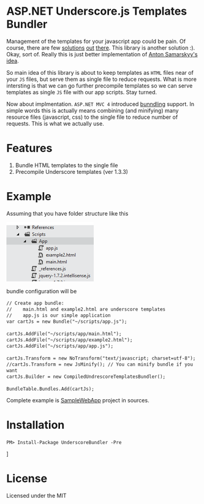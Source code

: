 ASP.NET Underscore.js Templates Bundler
======================================

Management of the templates for your javascript app could be pain. Of course, there are few [solutions](http://samarskyy.blogspot.com/2012/03/loading-external-jquery-template-files.html) [out](http://encosia.com/jquery-templates-composite-rendering-and-remote-loading/) [there](http://www.knockmeout.net/2011/03/using-external-jquery-template-files.html). This library is another solution :). Okay, sort of. Really this is just better implementation of [Anton Samarskyy's idea](http://samarskyy.blogspot.com/2012/03/loading-external-jquery-template-files.html).

So main idea of this library is about to keep templates as `HTML` files near of your `JS` files, but serve them as single file to reduce requests. What is more intersting is that we can go further precompile templates so we can serve templates as single `JS` file with our app scripts. Stay turned.

Now about implmentation. `ASP.NET MVC 4` introduced [bunndling](http://msdn.microsoft.com/en-us/library/system.web.optimization.bundle.aspx) support. In simple words this is actually means combining (and minifying) many resource files (javascript, css) to the single file to reduce number of requests. This is what we actually use.

Features
========

1. Bundle HTML templates to the single file
2. Precompile Underscore templates (ver 1.3.3)

Example
=======

Assuming that you have folder structure like this 

![Folder structure](https://github.com/chaliy/aspnet-underscore-bundler/raw/master/docs/bundlefoldertructure.png)

bundle configuration will be

    // Create app bundle: 
    //    main.html and example2.html are underscore templates
    //    app.js is our simple application
    var cartJs = new Bundle("~/scripts/app.js");
    
    cartJs.AddFile("~/scripts/app/main.html");
    cartJs.AddFile("~/scripts/app/example2.html");      
    cartJs.AddFile("~/scripts/app/app.js");
    
    cartJs.Transform = new NoTransform("text/javascript; charset=utf-8");    
    //cartJs.Transform = new JsMinify(); // You can minify bundle if you want
    cartJs.Builder = new CompiledUndrescoreTemplatesBundler();
    
    BundleTable.Bundles.Add(cartJs);

Complete example is [SampleWebApp](https://github.com/chaliy/aspnet-underscore-bundler/tree/master/src/SampleWebApp) project in sources.

Installation
============
	
<div class="nuget-badge">
    <p><code>PM&gt; Install-Package UnderscoreBundler -Pre</code></p>
</div>]
	
License
=======

Licensed under the MIT
